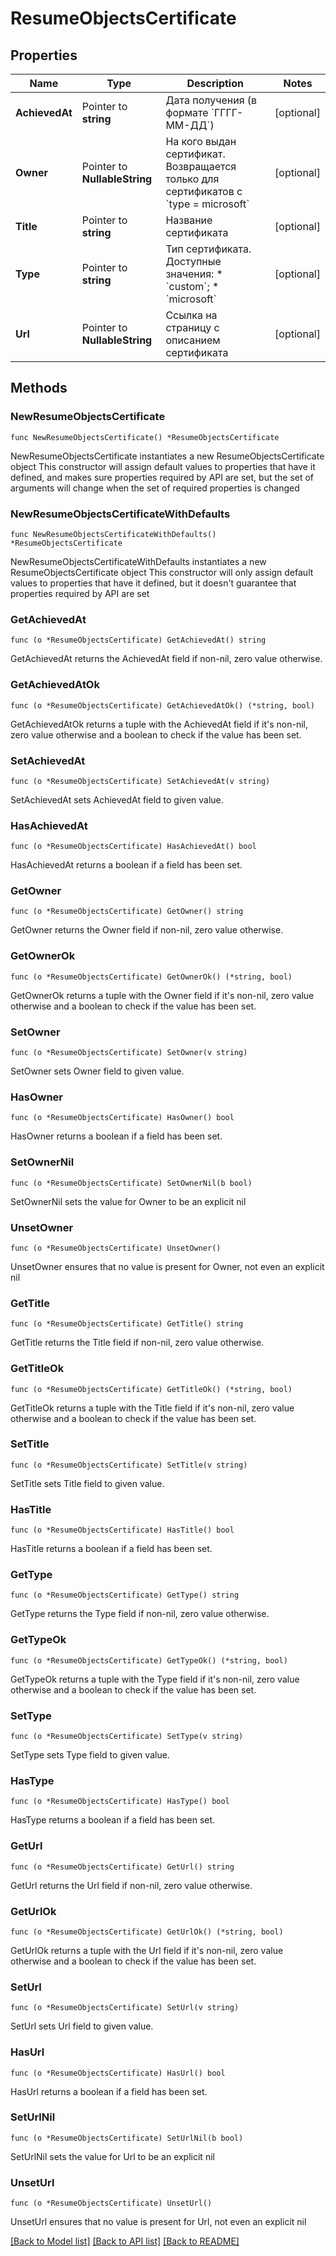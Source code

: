 # ResumeObjectsCertificate

## Properties

Name | Type | Description | Notes
------------ | ------------- | ------------- | -------------
**AchievedAt** | Pointer to **string** | Дата получения (в формате &#x60;ГГГГ-ММ-ДД&#x60;) | [optional] 
**Owner** | Pointer to **NullableString** | На кого выдан сертификат. Возвращается только для сертификатов с &#x60;type &#x3D; microsoft&#x60; | [optional] 
**Title** | Pointer to **string** | Название сертификата | [optional] 
**Type** | Pointer to **string** | Тип сертификата. Доступные значения:  * &#x60;custom&#x60;; * &#x60;microsoft&#x60;  | [optional] 
**Url** | Pointer to **NullableString** | Ссылка на страницу с описанием сертификата | [optional] 

## Methods

### NewResumeObjectsCertificate

`func NewResumeObjectsCertificate() *ResumeObjectsCertificate`

NewResumeObjectsCertificate instantiates a new ResumeObjectsCertificate object
This constructor will assign default values to properties that have it defined,
and makes sure properties required by API are set, but the set of arguments
will change when the set of required properties is changed

### NewResumeObjectsCertificateWithDefaults

`func NewResumeObjectsCertificateWithDefaults() *ResumeObjectsCertificate`

NewResumeObjectsCertificateWithDefaults instantiates a new ResumeObjectsCertificate object
This constructor will only assign default values to properties that have it defined,
but it doesn't guarantee that properties required by API are set

### GetAchievedAt

`func (o *ResumeObjectsCertificate) GetAchievedAt() string`

GetAchievedAt returns the AchievedAt field if non-nil, zero value otherwise.

### GetAchievedAtOk

`func (o *ResumeObjectsCertificate) GetAchievedAtOk() (*string, bool)`

GetAchievedAtOk returns a tuple with the AchievedAt field if it's non-nil, zero value otherwise
and a boolean to check if the value has been set.

### SetAchievedAt

`func (o *ResumeObjectsCertificate) SetAchievedAt(v string)`

SetAchievedAt sets AchievedAt field to given value.

### HasAchievedAt

`func (o *ResumeObjectsCertificate) HasAchievedAt() bool`

HasAchievedAt returns a boolean if a field has been set.

### GetOwner

`func (o *ResumeObjectsCertificate) GetOwner() string`

GetOwner returns the Owner field if non-nil, zero value otherwise.

### GetOwnerOk

`func (o *ResumeObjectsCertificate) GetOwnerOk() (*string, bool)`

GetOwnerOk returns a tuple with the Owner field if it's non-nil, zero value otherwise
and a boolean to check if the value has been set.

### SetOwner

`func (o *ResumeObjectsCertificate) SetOwner(v string)`

SetOwner sets Owner field to given value.

### HasOwner

`func (o *ResumeObjectsCertificate) HasOwner() bool`

HasOwner returns a boolean if a field has been set.

### SetOwnerNil

`func (o *ResumeObjectsCertificate) SetOwnerNil(b bool)`

 SetOwnerNil sets the value for Owner to be an explicit nil

### UnsetOwner
`func (o *ResumeObjectsCertificate) UnsetOwner()`

UnsetOwner ensures that no value is present for Owner, not even an explicit nil
### GetTitle

`func (o *ResumeObjectsCertificate) GetTitle() string`

GetTitle returns the Title field if non-nil, zero value otherwise.

### GetTitleOk

`func (o *ResumeObjectsCertificate) GetTitleOk() (*string, bool)`

GetTitleOk returns a tuple with the Title field if it's non-nil, zero value otherwise
and a boolean to check if the value has been set.

### SetTitle

`func (o *ResumeObjectsCertificate) SetTitle(v string)`

SetTitle sets Title field to given value.

### HasTitle

`func (o *ResumeObjectsCertificate) HasTitle() bool`

HasTitle returns a boolean if a field has been set.

### GetType

`func (o *ResumeObjectsCertificate) GetType() string`

GetType returns the Type field if non-nil, zero value otherwise.

### GetTypeOk

`func (o *ResumeObjectsCertificate) GetTypeOk() (*string, bool)`

GetTypeOk returns a tuple with the Type field if it's non-nil, zero value otherwise
and a boolean to check if the value has been set.

### SetType

`func (o *ResumeObjectsCertificate) SetType(v string)`

SetType sets Type field to given value.

### HasType

`func (o *ResumeObjectsCertificate) HasType() bool`

HasType returns a boolean if a field has been set.

### GetUrl

`func (o *ResumeObjectsCertificate) GetUrl() string`

GetUrl returns the Url field if non-nil, zero value otherwise.

### GetUrlOk

`func (o *ResumeObjectsCertificate) GetUrlOk() (*string, bool)`

GetUrlOk returns a tuple with the Url field if it's non-nil, zero value otherwise
and a boolean to check if the value has been set.

### SetUrl

`func (o *ResumeObjectsCertificate) SetUrl(v string)`

SetUrl sets Url field to given value.

### HasUrl

`func (o *ResumeObjectsCertificate) HasUrl() bool`

HasUrl returns a boolean if a field has been set.

### SetUrlNil

`func (o *ResumeObjectsCertificate) SetUrlNil(b bool)`

 SetUrlNil sets the value for Url to be an explicit nil

### UnsetUrl
`func (o *ResumeObjectsCertificate) UnsetUrl()`

UnsetUrl ensures that no value is present for Url, not even an explicit nil

[[Back to Model list]](../README.md#documentation-for-models) [[Back to API list]](../README.md#documentation-for-api-endpoints) [[Back to README]](../README.md)


